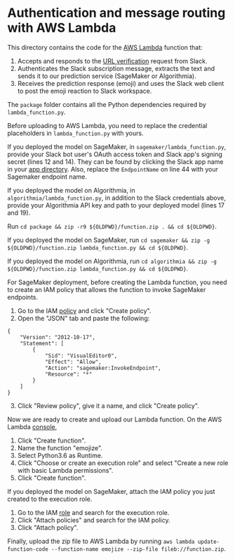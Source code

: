 # Authentication and message routing with AWS Lambda

This directory contains the code for the [AWS Lambda](https://aws.amazon.com/lambda/) function that:
1. Accepts and responds to the [URL verification](https://api.slack.com/events/url_verification) request from Slack.
2. Authenticates the Slack subscription message, extracts the text and sends it to our prediction service (SageMaker or Algorithmia).
3. Receives the prediction response (emoji) and uses the Slack web client to post the emoji reaction to Slack workspace.

The `package` folder contains all the Python dependencies required by `lambda_function.py`.

Before uploading to AWS Lambda, you need to replace the credential placeholders in `lambda_function.py` with yours.

If you deployed the model on SageMaker, in `sagemaker/lambda_function.py`, provide your Slack bot user's OAuth access token and Slack app's signing secret (lines 12 and 14). They can be found by clicking the Slack app name in your [app directory](https://api.slack.com/apps). Also, replace the `EndpointName` on line 44 with your Sagemaker endpoint name.

If you deployed the model on Algorithmia, in `algorithmia/lambda_function.py`, in addition to the Slack credentials above, provide your Algorithmia API key and path to your deployed model (lines 17 and 19).

Run `cd package && zip -r9 ${OLDPWD}/function.zip . && cd ${OLDPWD}`.

If you deployed the model on SageMaker, run `cd sagemaker && zip -g ${OLDPWD}/function.zip lambda_function.py && cd ${OLDPWD}`.

If you deployed the model on Algorithmia, run `cd algorithmia && zip -g ${OLDPWD}/function.zip lambda_function.py && cd ${OLDPWD}`.

For SageMaker deployment, before creating the Lambda function, you need to create an IAM policy that allows the function to invoke SageMaker endpoints.
1. Go to the IAM [policy](https://console.aws.amazon.com/iam/home?ad=c&cp=bn&p=iam#/policies) and click "Create policy".
2. Open the "JSON" tab and paste the following:
```
{
    "Version": "2012-10-17",
    "Statement": [
        {
            "Sid": "VisualEditor0",
            "Effect": "Allow",
            "Action": "sagemaker:InvokeEndpoint",
            "Resource": "*"
        }
    ]
}
```
3. Click "Review policy", give it a name, and click "Create policy".

Now we are ready to create and upload our Lambda function. On the AWS Lambda [console](https://console.aws.amazon.com/lambda/),
1. Click "Create function".
2. Name the function "emojize".
3. Select Python3.6 as Runtime.
4. Click "Choose or create an execution role" and select "Create a new role with basic Lambda permissions".
5. Click "Create function".

If you deployed the model on SageMaker, attach the IAM policy you just created to the execution role.
1. Go to the IAM [role](https://console.aws.amazon.com/iam/home?ad=c&cp=bn&p=iam#/roles) and search for the execution role.
2. Click "Attach policies" and search for the IAM policy.
3. Click "Attach policy".

Finally, upload the zip file to AWS Lambda by running `aws lambda update-function-code --function-name emojize --zip-file fileb://function.zip`.

